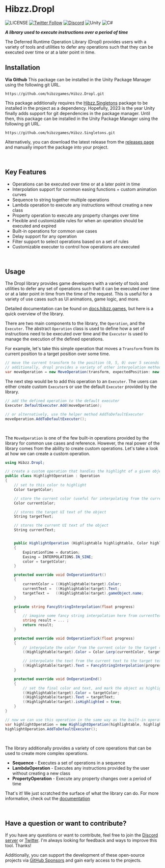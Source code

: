# Hibzz.Dropl
![LICENSE](https://img.shields.io/badge/LICENSE-CC--BY--4.0-ee5b32?style=for-the-badge) [![Twitter Follow](https://img.shields.io/badge/follow-%40hibzzgames-1DA1f2?logo=twitter&style=for-the-badge)](https://twitter.com/hibzzgames) [![Discord](https://img.shields.io/discord/695898694083412048?color=788bd9&label=DIscord&style=for-the-badge)](https://discord.gg/YXdJ8cZngB) ![Unity](https://img.shields.io/badge/unity-%23000000.svg?style=for-the-badge&logo=unity&logoColor=white) ![C#](https://img.shields.io/badge/c%23-%23239120.svg?style=for-the-badge&logo=c-sharp&logoColor=white)

***A library used to execute instructions over a period of time***

The Deferred Runtime Operation Library (Dropl) provides users with a variety of tools and utilities to defer any operations such that they can be executed over time or at a later point in time.

## Installation
**Via Github**
This package can be installed in the Unity Package Manager using the following git URL.
```
https://github.com/hibzzgames/Hibzz.Dropl.git
```

This package additionally requires the [Hibzz.Singletons](https://github.com/hibzzgames/Hibzz.Singletons) package to be installed in the project as a dependency. Hopefully, 2023 is the year Unity finally adds support for git dependencies in the package manager. Until then, this package can be installed in the Unity Package Manager using the following git URL.
```
https://github.com/hibzzgames/Hibzz.Singletons.git
```

Alternatively, you can download the latest release from the [releases page](https://github.com/hibzzgames/Hibzz.Dropl/releases) and manually import the package into your project.

<br>

## Key Features
- Operations can be executed over time or at a later point in time
- Interpolation support for common easing functions + custom animation curves
- Sequence to string together multiple operations
- Lambda operation to execute any instructions without creating a new class
- Property operation to execute any property changes over time
- Flexible and customizable rules for when an operation should be executed and expired
- Built-in operations for common use cases
- Delay support for any operation
- Filter support to select operations based on a set of rules
- Customizable executer to control how operations are executed

<br>

## Usage
The Dropl library provides game developers with a variety of tools and utilities to defer any set of operations such that it can be executed over time or at a later point in time from the time of the request. This is useful for a variety of use cases such as UI animations, game logic, and more.

Detailed documentation can be found on [docs.hibzz.games](https://docs.hibzz.games/dropl/getting-started/), but here is a quick overview of the library.

There are two main components to the library, the `Operation`, and the `Executer`. The abstract `Operation` class is used to define how a set of instructions need to be executed over time and the `Executer` is used to manage the execution of the defined operations.

For example, let's take this simple operation that moves a `Transform` from its current position to a target position over some time.

```csharp
// move the current transform to the position (0, 5, 0) over 5 seconds using a linear interpolation
// additionally, dropl provides a variety of other interpolation methods to work with
var moveOperation = new MoveOperation(transform, expectedPosition: new vector3(0, 5, 0), duration: 5f, easing: Interpolations.LINEAR);
```

The next step would be to add this operation to an `Executer`. The users can either create custom `Executer`s or use the default `Executer` provided by the library.

```csharp
// add the defined operation to the default executer
Executer.DefaultExecuter.Add(moveOperation);

// or alternatively, use the helper method AddToDefaultExecuter
moveOperation.AddToDefaultExecuter();
```

<br>

The `MoveOperation` is one of the few built-in operations provided by the library for common use cases and reference. However, the real power of the library comes from the ability to create custom operations. Let's take a look at how we can create a custom operation.

```csharp
using Hibzz.Dropl;

// create a custom operation that handles the highlight of a given object and display the text of the object
public class HighlightOperation : Operation
{
    // set to this color to highlight
    Color targetColor;

    // store the current color (useful for interpolating from the current color to the target color)
    Color currentColor;

    // stores the target UI text of the object
    String targetText;

    // stores the current UI text of the object
    String currentText;


    public HighlightOperation (Highlightable highlightable, Color highlightColor, float duration) : base(target: highlightable)
    {
        ExpirationTime = duration;
        Easing = INTERPOLATIONS.IN_SINE;
        color = targetColor;
    }

    protected override void OnOperationStart()
    {
        currentColor = ((Highlightable)target).Color;
        currentText =  ((Highlightable)target).Text;
        targetText =   ((Highlightable)target).gameObject.name;
    }

    private string FancyStringInterpolation(float progress) 
    {
        // imagine some fancy string interpolation here from currentText to targetText using the progress
        string result = ... ;
        return result;
    }

    protected override void OnOperationTick(float progress) 
    {
        // interpolate the color from the current color to the target color
        ((Highlightable)target).Color = Color.Lerp(currentColor, targetColor, progress);

        // interpolate the text from the current text to the target text
        ((Highlightable)target).Text = FancyStringInterpolation(progress);
    }

    protected override void OnOperationEnd()
    {
        // set the final color and text, and mark the object as highlighted
        ((Highlightable)target).Color = targetColor;
        ((Highlightable)target).Text = targetText;
        ((Highlightable)target).isHighlighted = true;
    }
}

// now we can use this operation in the same way as the built-in operations
var highlightOperation = new HighlightOperation(highlightable, highlightColor: Color.red, duration: 5f);
highlightOperation.AddToDefaultExecuter();
```

<br>

The library additionally provides a variety of core operations that can be used to create more complex operations. 
- **Sequence** - Executes a set of operations in a sequence
- **LambdaOperation** - Executes any instructions provided by the user without creating a new class
- **PropertyOperation** - Execute any property changes over a period of time

That's it! We just scratched the surface of what the library can do. For more information, check out the [documentation](https://docs.hibzz.games/dropl/getting-started/)

<br>

## Have a question or want to contribute?
If you have any questions or want to contribute, feel free to join the [Discord server](https://discord.gg/YXdJ8cZngB) or [Twitter](https://twitter.com/hibzzgames). I'm always looking for feedback and ways to improve this tool. Thanks!

Additionally, you can support the development of these open-source projects via [GitHub Sponsors](https://github.com/sponsors/sliptrixx) and gain early access to the projects.

